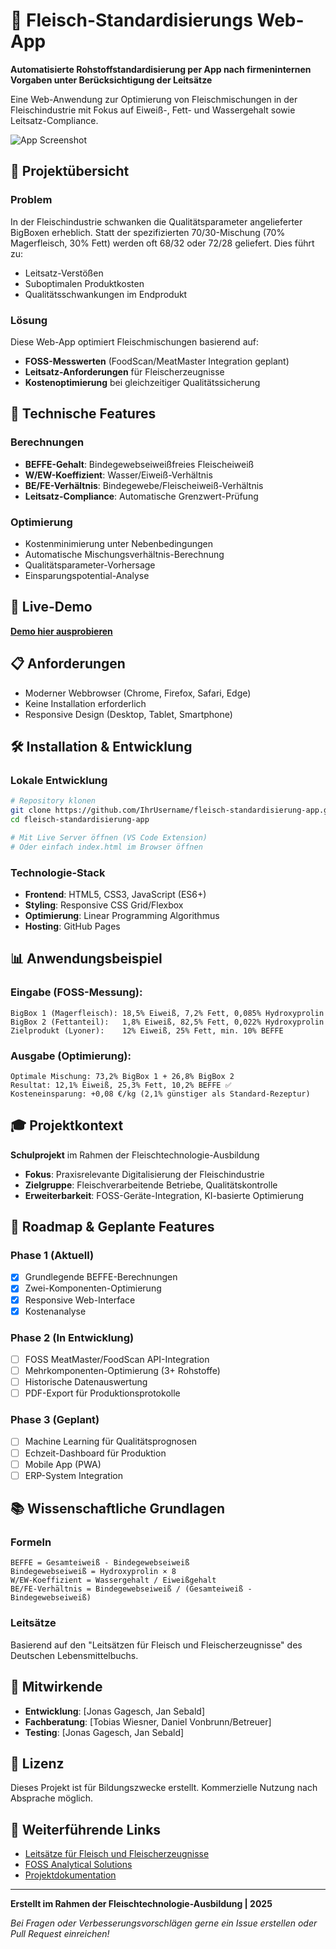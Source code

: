 # 🥩 Fleisch-Standardisierungs Web-App

**Automatisierte Rohstoffstandardisierung per App nach firmeninternen Vorgaben unter Berücksichtigung der Leitsätze**

Eine Web-Anwendung zur Optimierung von Fleischmischungen in der Fleischindustrie mit Fokus auf Eiweiß-, Fett- und Wassergehalt sowie Leitsatz-Compliance.

![App Screenshot](docs/screenshot.png)

## 🎯 Projektübersicht

### Problem
In der Fleischindustrie schwanken die Qualitätsparameter angelieferter BigBoxen erheblich. Statt der spezifizierten 70/30-Mischung (70% Magerfleisch, 30% Fett) werden oft 68/32 oder 72/28 geliefert. Dies führt zu:
- Leitsatz-Verstößen
- Suboptimalen Produktkosten
- Qualitätsschwankungen im Endprodukt

### Lösung
Diese Web-App optimiert Fleischmischungen basierend auf:
- **FOSS-Messwerten** (FoodScan/MeatMaster Integration geplant)
- **Leitsatz-Anforderungen** für Fleischerzeugnisse
- **Kostenoptimierung** bei gleichzeitiger Qualitätssicherung

## 🔬 Technische Features

### Berechnungen
- **BEFFE-Gehalt**: Bindegewebseiweißfreies Fleischeiweiß
- **W/EW-Koeffizient**: Wasser/Eiweiß-Verhältnis
- **BE/FE-Verhältnis**: Bindegewebe/Fleischeiweiß-Verhältnis
- **Leitsatz-Compliance**: Automatische Grenzwert-Prüfung

### Optimierung
- Kostenminimierung unter Nebenbedingungen
- Automatische Mischungsverhältnis-Berechnung
- Qualitätsparameter-Vorhersage
- Einsparungspotential-Analyse

## 🚀 Live-Demo

**[Demo hier ausprobieren](https://jansebald.github.io/fleisch-standardisierung-app)**

## 📋 Anforderungen

- Moderner Webbrowser (Chrome, Firefox, Safari, Edge)
- Keine Installation erforderlich
- Responsive Design (Desktop, Tablet, Smartphone)

## 🛠️ Installation & Entwicklung

### Lokale Entwicklung
```bash
# Repository klonen
git clone https://github.com/IhrUsername/fleisch-standardisierung-app.git
cd fleisch-standardisierung-app

# Mit Live Server öffnen (VS Code Extension)
# Oder einfach index.html im Browser öffnen
```

### Technologie-Stack
- **Frontend**: HTML5, CSS3, JavaScript (ES6+)
- **Styling**: Responsive CSS Grid/Flexbox
- **Optimierung**: Linear Programming Algorithmus
- **Hosting**: GitHub Pages

## 📊 Anwendungsbeispiel

### Eingabe (FOSS-Messung):
```
BigBox 1 (Magerfleisch): 18,5% Eiweiß, 7,2% Fett, 0,085% Hydroxyprolin
BigBox 2 (Fettanteil):   1,8% Eiweiß, 82,5% Fett, 0,022% Hydroxyprolin
Zielprodukt (Lyoner):    12% Eiweiß, 25% Fett, min. 10% BEFFE
```

### Ausgabe (Optimierung):
```
Optimale Mischung: 73,2% BigBox 1 + 26,8% BigBox 2
Resultat: 12,1% Eiweiß, 25,3% Fett, 10,2% BEFFE ✅
Kosteneinsparung: +0,08 €/kg (2,1% günstiger als Standard-Rezeptur)
```

## 🎓 Projektkontext

**Schulprojekt** im Rahmen der Fleischtechnologie-Ausbildung
- **Fokus**: Praxisrelevante Digitalisierung der Fleischindustrie
- **Zielgruppe**: Fleischverarbeitende Betriebe, Qualitätskontrolle
- **Erweiterbarkeit**: FOSS-Geräte-Integration, KI-basierte Optimierung

## 🔮 Roadmap & Geplante Features

### Phase 1 (Aktuell)
- [x] Grundlegende BEFFE-Berechnungen
- [x] Zwei-Komponenten-Optimierung
- [x] Responsive Web-Interface
- [x] Kostenanalyse

### Phase 2 (In Entwicklung)
- [ ] FOSS MeatMaster/FoodScan API-Integration
- [ ] Mehrkomponenten-Optimierung (3+ Rohstoffe)
- [ ] Historische Datenauswertung
- [ ] PDF-Export für Produktionsprotokolle

### Phase 3 (Geplant)
- [ ] Machine Learning für Qualitätsprognosen
- [ ] Echzeit-Dashboard für Produktion
- [ ] Mobile App (PWA)
- [ ] ERP-System Integration

## 📚 Wissenschaftliche Grundlagen

### Formeln
```
BEFFE = Gesamteiweiß - Bindegewebseiweiß
Bindegewebseiweiß = Hydroxyprolin × 8
W/EW-Koeffizient = Wassergehalt / Eiweißgehalt
BE/FE-Verhältnis = Bindegewebseiweiß / (Gesamteiweiß - Bindegewebseiweiß)
```

### Leitsätze
Basierend auf den "Leitsätzen für Fleisch und Fleischerzeugnisse" des Deutschen Lebensmittelbuchs.

## 🤝 Mitwirkende

- **Entwicklung**: [Jonas Gagesch, Jan Sebald]
- **Fachberatung**: [Tobias Wiesner, Daniel Vonbrunn/Betreuer]
- **Testing**: [Jonas Gagesch, Jan Sebald]

## 📄 Lizenz

Dieses Projekt ist für Bildungszwecke erstellt. Kommerzielle Nutzung nach Absprache möglich.

## 🔗 Weiterführende Links

- [Leitsätze für Fleisch und Fleischerzeugnisse](https://www.bmel.de/DE/themen/ernaehrung/lebensmittel-kennzeichnung/deutsches-lebensmittelbuch/leitsaetze-fleisch.html)
- [FOSS Analytical Solutions](https://www.foss.de/)
- [Projektdokumentation](docs/)

---

**Erstellt im Rahmen der Fleischtechnologie-Ausbildung | 2025**

*Bei Fragen oder Verbesserungsvorschlägen gerne ein Issue erstellen oder Pull Request einreichen!*